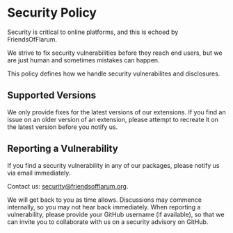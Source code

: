 # Security Policy

Security is critical to online platforms, and this is echoed by FriendsOfFlarum.

We strive to fix security vulnerabilities before they reach end users, but we are just human and sometimes mistakes can happen.

This policy defines how we handle security vulnerabilites and disclosures.

## Supported Versions

We only provide fixes for the latest versions of our extensions. If you find an issue on an older version of an extension, please attempt to recreate it on the latest version before you notify us.

## Reporting a Vulnerability

If you find a security vulnerability in any of our packages, please notify us via email immediately.

Contact us: [security@friendsofflarum.org](mailto:security@friendsoflarum.org?subject=Security%20vulnerability&body=Enter%20information%20about%20the%20security%20vulnerability%20here.).

We will get back to you as time allows. Discussions may commence internally, so you may not hear back immediately. When reporting a vulnerability, please provide your GitHub username (if available), so that we can invite you to collaborate with us on a security advisory on GitHub.
